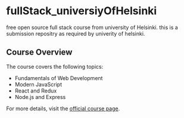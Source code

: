 # fullStack_universiyOfHelsinki

free open source full stack course from university of Helsinki.
this is a submission repositry as required by univerity of helsinki.
## Course Overview

The course covers the following topics:
- Fundamentals of Web Development
- Modern JavaScript
- React and Redux
- Node.js and Express


For more details, visit the [official course page](https://fullstackopen.com/).